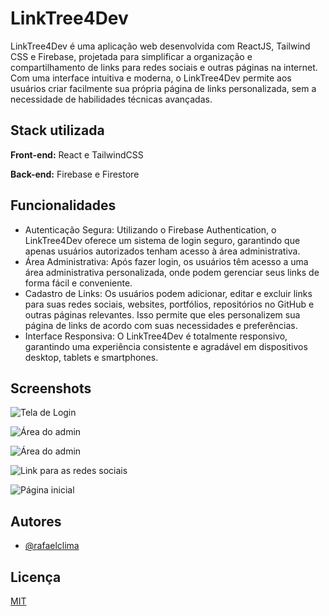 # LinkTree4Dev

LinkTree4Dev é uma aplicação web desenvolvida com ReactJS, Tailwind CSS e Firebase, projetada para simplificar a organização e compartilhamento de links para redes sociais e outras páginas na internet. Com uma interface intuitiva e moderna, o LinkTree4Dev permite aos usuários criar facilmente sua própria página de links personalizada, sem a necessidade de habilidades técnicas avançadas.

## Stack utilizada

**Front-end:** React e TailwindCSS

**Back-end:** Firebase e Firestore

## Funcionalidades

- Autenticação Segura: Utilizando o Firebase Authentication, o LinkTree4Dev oferece um sistema de login seguro, garantindo que apenas usuários autorizados tenham acesso à área administrativa.
- Área Administrativa: Após fazer login, os usuários têm acesso a uma área administrativa personalizada, onde podem gerenciar seus links de forma fácil e conveniente.
- Cadastro de Links: Os usuários podem adicionar, editar e excluir links para suas redes sociais, websites, portfólios, repositórios no GitHub e outras páginas relevantes. Isso permite que eles personalizem sua página de links de acordo com suas necessidades e preferências.
- Interface Responsiva: O LinkTree4Dev é totalmente responsivo, garantindo uma experiência consistente e agradável em dispositivos desktop, tablets e smartphones.

## Screenshots

![Tela de Login](https://i.ibb.co/j5YKKQv/Captura-de-Tela-2024-04-26-a-s-21-16-08.png)

![Área do admin](https://i.ibb.co/Rz7M3XN/Captura-de-Tela-2024-04-26-a-s-21-17-42.png)

![Área do admin](https://i.ibb.co/HzJJSSd/Captura-de-Tela-2024-04-26-a-s-21-18-49.png)

![Link para as redes sociais](https://i.ibb.co/w0wYNM4/Captura-de-Tela-2024-04-26-a-s-21-19-21.png)

![Página inicial](https://i.ibb.co/YBMHGKD/Captura-de-Tela-2024-04-26-a-s-21-19-41.png)

## Autores

- [@rafaelclima](https://www.github.com/rafaelclima)

## Licença

[MIT](https://choosealicense.com/licenses/mit/)
